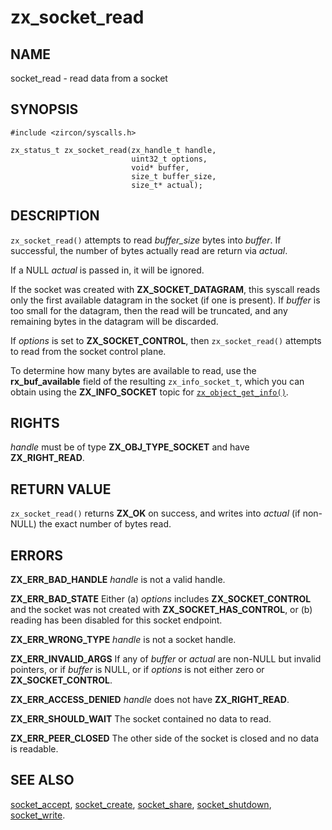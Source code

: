 # zx_socket_read

## NAME

<!-- Updated by update-docs-from-abigen, do not edit. -->

socket_read - read data from a socket

## SYNOPSIS

<!-- Updated by update-docs-from-abigen, do not edit. -->

```
#include <zircon/syscalls.h>

zx_status_t zx_socket_read(zx_handle_t handle,
                           uint32_t options,
                           void* buffer,
                           size_t buffer_size,
                           size_t* actual);
```

## DESCRIPTION

`zx_socket_read()` attempts to read *buffer_size* bytes into *buffer*. If
successful, the number of bytes actually read are return via
*actual*.

If a NULL *actual* is passed in, it will be ignored.

If the socket was created with **ZX_SOCKET_DATAGRAM**, this syscall reads
only the first available datagram in the socket (if one is present).
If *buffer* is too small for the datagram, then the read will be
truncated, and any remaining bytes in the datagram will be discarded.

If *options* is set to **ZX_SOCKET_CONTROL**, then `zx_socket_read()`
attempts to read from the socket control plane.

To determine how many bytes are available to read, use the **rx_buf_available**
field of the resulting `zx_info_socket_t`, which you can obtain using the
**ZX_INFO_SOCKET** topic for [`zx_object_get_info()`].

## RIGHTS

<!-- Updated by update-docs-from-abigen, do not edit. -->

*handle* must be of type **ZX_OBJ_TYPE_SOCKET** and have **ZX_RIGHT_READ**.

## RETURN VALUE

`zx_socket_read()` returns **ZX_OK** on success, and writes into
*actual* (if non-NULL) the exact number of bytes read.

## ERRORS

**ZX_ERR_BAD_HANDLE**  *handle* is not a valid handle.

**ZX_ERR_BAD_STATE** Either (a) *options* includes **ZX_SOCKET_CONTROL** and the
socket was not created with **ZX_SOCKET_HAS_CONTROL**, or (b) reading has been
disabled for this socket endpoint.

**ZX_ERR_WRONG_TYPE**  *handle* is not a socket handle.

**ZX_ERR_INVALID_ARGS** If any of *buffer* or *actual* are non-NULL
but invalid pointers, or if *buffer* is NULL, or if *options* is not either zero
or **ZX_SOCKET_CONTROL**.

**ZX_ERR_ACCESS_DENIED**  *handle* does not have **ZX_RIGHT_READ**.

**ZX_ERR_SHOULD_WAIT**  The socket contained no data to read.

**ZX_ERR_PEER_CLOSED**  The other side of the socket is closed and no data is
readable.

## SEE ALSO

[socket_accept](socket_accept.md),
[socket_create](socket_create.md),
[socket_share](socket_share.md),
[socket_shutdown](socket_shutdown.md),
[socket_write](socket_write.md).

<!-- References updated by update-docs-from-abigen, do not edit. -->

[`zx_object_get_info()`]: object_get_info.md
